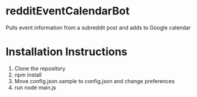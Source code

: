 # redditEventCalendarBot
Pulls event information from a subreddit post and adds to Google calendar

# Installation Instructions
1. Clone the repository 
2. npm install
3. Move config.json.sample to config.json and change preferences
4. run node main.js